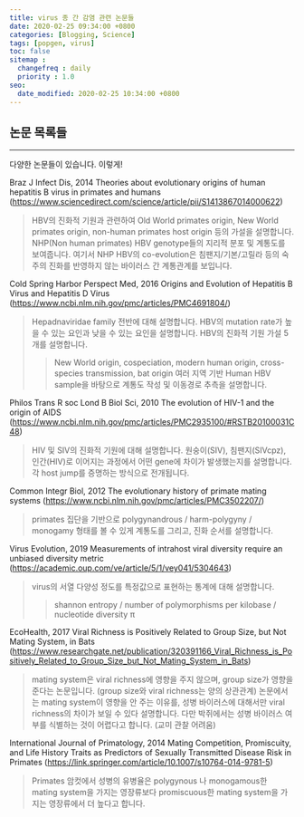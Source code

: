 ```yaml
---
title: virus 종 간 감염 관련 논문들
date: 2020-02-25 09:34:00 +0800
categories: [Blogging, Science]
tags: [popgen, virus]
toc: false
sitemap :
  changefreq : daily
  priority : 1.0
seo:
  date_modified: 2020-02-25 10:34:00 +0800
---
```


## 논문 목록들

***

다양한 논문들이 있습니다. 이렇게!


Braz J Infect Dis, 2014
Theories about evolutionary origins of human hepatitis B virus in primates and humans
(https://www.sciencedirect.com/science/article/pii/S1413867014000622)

> HBV의 진화적 기원과 관련하여 Old World primates origin, New World primates origin, non-human primates host origin 등의 가설을 설명합니다.
> NHP(Non human primates) HBV genotype들의 지리적 분포 및 계통도를 보여줍니다. 여기서 NHP HBV의 co-evolution은 침팬지/기본/고릴라 등의 숙주의 진화를 반영하지 않는 바이러스 간 계통관계를 보입니다.

Cold Spring Harbor Perspect Med, 2016
Origins and Evolution of Hepatitis B Virus and Hepatitis D Virus (https://www.ncbi.nlm.nih.gov/pmc/articles/PMC4691804/)

> Hepadnaviridae family 전반에 대해 설명합니다. HBV의 mutation rate가 높을 수 있는 요인과 낮을 수 있는 요인을 설명합니다.
> HBV의 진화적 기원 가설 5개를 설명합니다.
  >> New World origin, cospeciation, modern human origin, cross-species transmission, bat origin
> 여러 지역 기반 Human HBV sample을 바탕으로 계통도 작성 및 이동경로 추측을 설명합니다.

Philos Trans R soc Lond B Biol Sci, 2010
The evolution of HIV-1 and the origin of AIDS
(https://www.ncbi.nlm.nih.gov/pmc/articles/PMC2935100/#RSTB20100031C48)

> HIV 및 SIV의 진화적 기원에 대해 설명합니다. 원숭이(SIV), 침팬지(SIVcpz), 인간(HIV)로 이어지는 과정에서 어떤 gene에 차이가 발생했는지를 설명합니다.
> 각 host jump를 증명하는 방식으로 전개됩니다.

Common Integr Biol, 2012
The evolutionary history of primate mating systems
(https://www.ncbi.nlm.nih.gov/pmc/articles/PMC3502207/)

> primates 집단을 기반으로  polygynandrous / harm-polygyny / monogamy 형태를 볼 수 있게 계통도를 그리고, 진화 순서를 설명합니다.

Virus Evolution, 2019
Measurements of intrahost viral diversity require an unbiased diversity metric
(https://academic.oup.com/ve/article/5/1/vey041/5304643)

> virus의 서열 다양성 정도를 특정값으로 표현하는 통계에 대해 설명합니다.
 >> shannon entropy / number of polymorphisms per kilobase / nucleotide diversity π

EcoHealth, 2017
Viral Richness is Positively Related to Group Size, but Not Mating System, in Bats
(https://www.researchgate.net/publication/320391166_Viral_Richness_is_Positively_Related_to_Group_Size_but_Not_Mating_System_in_Bats)

> mating system은 viral richness에 영향을 주지 않으며, group size가 영향을 준다는 논문입니다. (group size와 viral richness는 양의 상관관계)
> 논문에서는 mating system이 영향을 안 주는 이유를, 성병 바이러스에 대해서만 viral richness의 차이가 보일 수 있다 설명합니다. 다만 박쥐에서는 성병 바이러스 여부를 식별하는 것이 어렵다고 합니다. (교미 관찰 어려움)

International Journal of Primatology, 2014
Mating Competition, Promiscuity, and Life History Traits as Predictors of Sexually Transmitted Disease Risk in Primates
(https://link.springer.com/article/10.1007/s10764-014-9781-5)

> Primates 암컷에서 성병의 유병율은 polygynous 나 monogamous한 mating system을 가지는 영장류보다 promiscuous한 mating system을 가지는 영장류에서 더 높다고 합니다.
